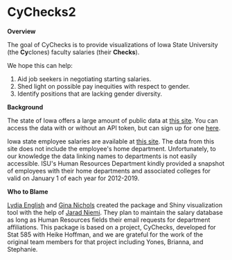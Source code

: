 # CyChecks2

**Overview**

The goal of CyChecks is to provide visualizations of Iowa State University (the **Cy**clones) faculty salaries (their **Checks**).

We hope this can help:

1.  Aid job seekers in negotiating starting salaries.
2.  Shed light on possible pay inequities with respect to gender.
3.  Identify positions that are lacking gender diversity.

**Background**

The state of Iowa offers a large amount of public data at [this site](https://data.iowa.gov/). You can access the data with or without an API token, but can sign up for one [here](https://dev.socrata.com/foundry/data.iowa.gov/s3p7-wy6w). 

Iowa state employee salaries are available at [this site](https://data.iowa.gov/State-Finances/State-of-Iowa-Salary-Book/s3p7-wy6w). The data from this site does not include the employee's home department. Unfortunately, to our knowledge the data linking names to departments is not easily accessible. ISU's Human Resources Department kindly provided a snapshot of employees with their home departments and associated colleges for valid on January 1 of each year for 2012-2019. 

**Who to Blame**

[Lydia English](https://lydiae.com/) and [Gina Nichols](https://vanichols.netlify.app/) created the package and Shiny visualization tool with the help of [Jarad Niemi](https://www.jarad.me/). They plan to maintain the salary database as long as Human Resources fields their email requests for department affiliations. This package is based on a project, CyChecks, developed for Stat 585 with Heike Hoffman, and we are grateful for the work of the original team members for that project including Yones, Brianna, and Stephanie. 
